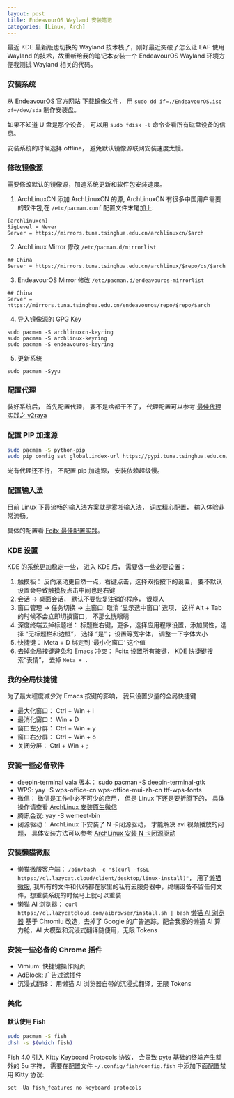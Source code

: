 ```yaml
---
layout: post
title: EndeavourOS Wayland 安装笔记
categories: [Linux, Arch]
---
```


最近 KDE 最新版也切换的 Wayland 技术栈了，刚好最近突破了怎么让 EAF 使用 Wayland 的技术，故重新给我的笔记本安装一个 EndeavourOS Wayland 环境方便我测试 Wayland 相关的代码。

### 安装系统
从 [EndeavourOS 官方网站](https://endeavouros.com/latest-release/) 下载镜像文件， 用 `sudo dd if=./EndeavourOS.iso of=/dev/sda` 制作安装盘。

如果不知道 U 盘是那个设备， 可以用 `sudo fdisk -l` 命令查看所有磁盘设备的信息。

安装系统的时候选择 offline， 避免默认镜像源联网安装速度太慢。

### 修改镜像源
需要修改默认的镜像源，加速系统更新和软件包安装速度。

1. ArchLinuxCN
添加 ArchLinuxCN 的源, ArchLinuxCN 有很多中国用户需要的软件包,在 ```/etc/pacman.conf``` 配置文件末尾加上: 

```
[archlinuxcn]
SigLevel = Never
Server = https://mirrors.tuna.tsinghua.edu.cn/archlinuxcn/$arch
```

2. ArchLinux Mirror
修改 ```/etc/pacman.d/mirrorlist```

```
## China
Server = https://mirrors.tuna.tsinghua.edu.cn/archlinux/$repo/os/$arch
```

3. EndeavourOS Mirror
修改 ```/etc/pacman.d/endeavouros-mirrorlist```

```
## China
Server = https://mirrors.tuna.tsinghua.edu.cn/endeavouros/repo/$repo/$arch
```

4. 导入镜像源的 GPG Key

```
sudo pacman -S archlinuxcn-keyring
sudo pacman -S archlinux-keyring
sudo pacman -S endeavouros-keyring
```

5. 更新系统 

```
sudo pacman -Syyu
```


### 配置代理
装好系统后， 首先配置代理， 要不是啥都干不了， 代理配置可以参考 [最佳代理实践之 v2raya](https://manateelazycat.github.io/2025/08/31/best-proxy/)

### 配置 PIP 加速源
```bash
sudo pacman -S python-pip
sudo pip config set global.index-url https://pypi.tuna.tsinghua.edu.cn/simple
```

光有代理还不行， 不配置 pip 加速源， 安装依赖超级慢。

### 配置输入法
目前 Linux 下最流畅的输入法方案就是雾凇输入法， 词库精心配置， 输入体验非常流畅。

具体的配置看 [Fcitx 最佳配置实践](https://manateelazycat.github.io/2025/08/31/fcitx-best-config)。

### KDE 设置
KDE 的系统更加稳定一些， 进入 KDE 后， 需要做一些必要设置：
1. 触摸板： 反向滚动更自然一点，右键点击，选择双指按下的设置， 要不默认设置会导致触摸板点击中间也是右键
2. 会话 -> 桌面会话， 默认不要恢复注销的程序， 很烦人
3. 窗口管理 -> 任务切换 -> 主窗口: 取消 ‘显示选中窗口’ 选项， 这样 Alt + Tab 的时候不会立即切换窗口， 不那么恍眼睛
4. 深度终端去掉标题栏： 标题栏右键，更多，选择应用程序设置，添加属性，选择 “无标题栏和边框”， 选择 “是”； 设置等宽字体， 调整一下字体大小
5. 快捷键： Meta + D 绑定到 ‘最小化窗口’ 这个值
6. 去掉全局按键避免和 Emacs 冲突： Fcitx 设置所有按键， KDE 快捷键搜索“表情”， 去掉 `Meta + .`

### 我的全局快捷键
为了最大程度减少对 Emacs 按键的影响， 我只设置少量的全局快捷键

* 最大化窗口： Ctrl + Win + i
* 最消化窗口： Win + D
* 窗口左分屏： Ctrl + Win + y
* 窗口右分屏： Ctrl + Win + o
* 关闭分屏： Ctrl + Win + ;

### 安装一些必备软件
* deepin-terminal vala 版本： sudo pacman -S deepin-terminal-gtk
* WPS: yay -S wps-office-cn wps-office-mui-zh-cn ttf-wps-fonts
* 微信： 微信是工作中必不可少的应用， 但是 Linux 下还是要折腾下的， 具体操作请查看 [ArchLinux 安装原生微信](https://manateelazycat.github.io/2024/11/04/wechat-native/)
* 腾讯会议: yay -S wemeet-bin
* 闭源驱动： ArchLinux 下安装了 N 卡闭源驱动， 才能解决 avi 视频播放的问题， 具体安装方法可以参考 [ArchLinux 安装 N 卡闭源驱动](https://manateelazycat.github.io/2023/06/03/nvidia-driver/)

### 安装懒猫微服
* 懒猫微服客户端： ```/bin/bash -c "$(curl -fsSL https://dl.lazycat.cloud/client/desktop/linux-install)"```， 用了[懒猫微服](https://lazycat.cloud/), 我所有的文件和代码都在家里的私有云服务器中，终端设备不留任何文件，想重装系统的时候马上就可以重装
* 懒猫 AI 浏览器： ```curl https://dl.lazycatcloud.com/aibrowser/install.sh | bash``` [懒猫 AI 浏览器](https://lazycat.cloud/download) 基于 Chromiu 改造，去掉了 Google 的广告追踪，配合我家的懒猫 AI 算力舱，AI 大模型和沉浸式翻译随便用，无限 Tokens

### 安装一些必备的 Chrome 插件
* Vimium: 快捷键操作网页
* AdBlock: 广告过滤插件
* 沉浸式翻译： 用懒猫 AI 浏览器自带的沉浸式翻译，无限 Tokens

### 美化
#### 默认使用 Fish
```bash
sudo pacman -S fish
chsh -s $(which fish)
```

Fish 4.0 引入 Kitty Keyboard Protocols 协议， 会导致 pyte 基础的终端产生额外的 5u 字符， 需要在配置文件 `~/.config/fish/config.fish` 中添加下面配置禁用 Kitty 协议:

```
set -Ua fish_features no-keyboard-protocols
```
